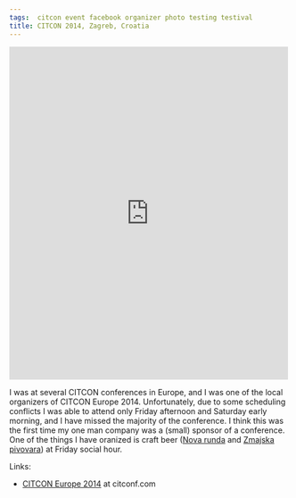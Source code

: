 ```yaml
---
tags:  citcon event facebook organizer photo testing testival
title: CITCON 2014, Zagreb, Croatia
---
```

<iframe src="https://www.facebook.com/plugins/post.php?href=https%3A%2F%2Fwww.facebook.com%2Fmedia%2Fset%2F%3Fset%3Da.10153749618107290.1073741852.735252289%26type%3D3&width=500" width="500" height="597" style="border:none;overflow:hidden" scrolling="no" frameborder="0" allowTransparency="true"></iframe>

I was at several CITCON conferences in Europe, and I was one of the local organizers of CITCON Europe 2014. Unfortunately, due to some scheduling conflicts I was able to attend only Friday afternoon and Saturday early morning, and I have missed the majority of the conference. I think this was the first time my one man company was a (small) sponsor of a conference. One of the things I have oranized is craft beer ([Nova runda](http://novarunda.com/) and [Zmajska pivovara](http://www.zmajskapivovara.hr/)) at Friday social hour.

Links:

- [CITCON Europe 2014](http://citconf.com/archive/zagreb2014/) at citconf.com
